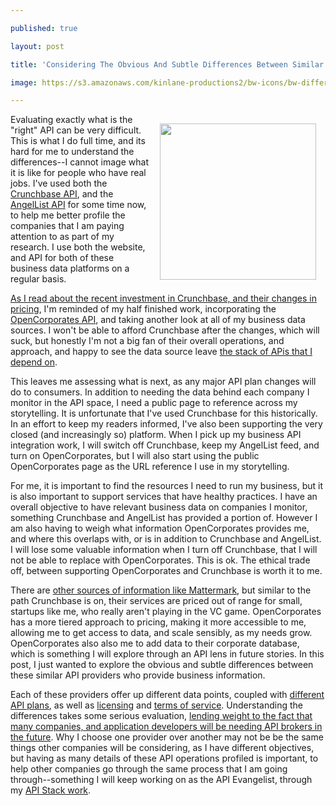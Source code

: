 ---
published: true
layout: post
title: 'Considering The Obvious And Subtle Differences Between Similar API Providers'
image: https://s3.amazonaws.com/kinlane-productions2/bw-icons/bw-differences.png
---

<p><img style="padding: 15px;" src="https://s3.amazonaws.com/kinlane-productions2/bw-icons/bw-differences.png" alt="" width="250" align="right" />
<p>Evaluating exactly what is the "right" API can be very difficult. This is what I do full time, and its hard for me to understand the differences--I cannot image what it is like for people who have real jobs. I've used both the <a href="https://data.crunchbase.com/">Crunchbase API</a>, and the <a href="https://angel.co/api">AngelList API</a> for some time now, to help me better profile the companies that I am paying attention to as part of my research. I use both the website, and API for both of these business data platforms on a regular basis.&nbsp;
<p><a href="http://techcrunch.com/2016/02/10/crunchbase-raises-2m-series-a2-launches-paid-plans-for-data-access/">As I read about the recent investment in Crunchbase, and their changes in pricing</a>, I'm reminded of my half finished work, incorporating the <a href="https://api.opencorporates.com/">OpenCorporates API</a>, and taking another look at all of my business data sources. I won't be able to afford Crunchbase after the changes, which will suck, but honestly I'm not a big fan of their overall operations, and approach, and happy to see the data source leave <a href="http://stack.apievangelist.com/companies.html">the stack of APis that I depend on</a>.&nbsp;
<p>This leaves me assessing what is next, as any major API plan changes will do to consumers. In addition to needing the data behind each company I monitor in the API space, I need a public page to reference across my storytelling. It is unfortunate that I've used Crunchbase for this historically. In an effort to keep my readers informed, I've also been supporting the very closed (and increasingly so) platform. When I pick up my business API integration work, I will switch off Crunchbase, keep my AngelList feed, and turn on OpenCorporates, but I will also start using the public OpenCorporates page as the URL reference I use in my storytelling.&nbsp;
<p>For me, it is important to find the resources I need to run my business, but it is also important to support services that have healthy practices. I have an overall objective to have relevant business data on companies I monitor, something Crunchbase and AngelList has provided a portion of. However I am also having to weigh what information OpenCorporates provides me, and where this overlaps with, or is in addition to Crunchbase and AngelList. I will lose some valuable information when I turn off Crunchbase, that I will not be able to replace with OpenCorporates. This is ok. The ethical trade off, between supporting OpenCorporates and Crunchbase is worth it to me.&nbsp;
<p>There are <a href="https://mattermark.com/api/">other sources of information like Mattermark</a>, but similar to the path Crunchbase is on, their services are priced out of range for small, startups like me, who really aren't playing in the VC game. OpenCorporates has a more tiered approach to pricing, making it more accessible to me, allowing me to get access to data, and scale sensibly, as my needs grow. OpenCorporates also also me to add data to their corporate database, which is something I will explore through an API lens in future stories. In this post, I just wanted to explore the obvious and subtle differences between these similar API providers who provide business information.
<p>Each of these providers offer up different data points, coupled with <a href="http://plans.apievangelist.com/">different API plans</a>, as well as <a href="http://licensing.apievangelist.com/">licensing</a> and <a href="http://tos.apievangelist.com">terms of service</a>. Understanding the differences takes some serious evaluation, <a href="http://apievangelist.com/2014/10/10/exploring-the-possibilities-of-being-an-api-broker/">lending weight to the fact that many companies, and application developers will be needing API brokers in the future</a>. Why I choose one provider over another may not be be the same things other companies will be considering, as I have different objectives, but having as many details of these API operations profiled is important, to help other companies go through the same process that I am going through--something I will keep working on as the API Evangelist, through my <a href="http://theapistack.com/">API Stack work</a>.


